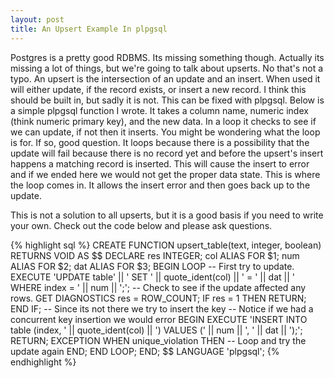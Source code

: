 ```yaml
---
layout: post
title: An Upsert Example In plpgsql
---
```


Postgres is a pretty good RDBMS. Its missing something though. Actually its missing a lot of things, but we're going to talk about upserts. No that's not a typo. An upsert is the intersection of an update and an insert. When used it will either update, if the record exists, or insert a new record. I think this should be built in, but sadly it is not. This can be fixed with plpgsql. Below is a simple plpgsql function I wrote. It takes a column name, numeric index (think numeric primary key), and the new data. In a loop it checks to see if we can update, if not then it inserts. You might be wondering what the loop is for. If so, good question. It loops because there is a possibility that the update will fail because there is no record yet and before the upsert's insert happens a matching record is inserted. This will cause the insert to error and if we ended here we would not get the proper data state. This is where the loop comes in. It allows the insert error and then goes back up to the update.

This is not a solution to all upserts, but it is a good basis if you need to write your own. Check out the code below and please ask questions. 

{% highlight sql %}
CREATE FUNCTION upsert_table(text, integer, boolean) RETURNS VOID AS $$
DECLARE 
    res INTEGER;
    col ALIAS FOR $1;
    num ALIAS FOR $2;
    dat ALIAS FOR $3;
BEGIN
    LOOP
	-- First try to update.
	EXECUTE 'UPDATE table' 
		|| ' SET '
		|| quote_ident(col)
	  	|| ' = '
		|| dat
		|| ' WHERE index = '
		|| num
		|| ';';
	-- Check to see if the update affected any rows.
	GET DIAGNOSTICS res = ROW_COUNT;
	IF res = 1 THEN
	   RETURN;
	END IF;
	-- Since its not there we try to insert the key
 	-- Notice if we had a concurrent key insertion we would error
	BEGIN
		EXECUTE 'INSERT INTO table (index, '
			|| quote_ident(col)
			|| ') VALUES ('
			|| num
			|| ', '
			|| dat
			|| ');';
		 RETURN;
	EXCEPTION WHEN unique_violation THEN
	-- Loop and try the update again
	   END;
    END LOOP;
END;
$$ LANGUAGE 'plpgsql';
{% endhighlight %}